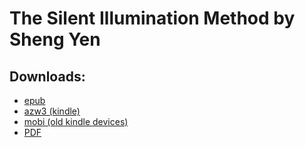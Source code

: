 # The Silent Illumination Method by Sheng Yen

## Downloads:

- [epub](https://github.com/atrahhdis/donothing/raw/master/various/silent%20illumination/ebooks/The%20Silent%20Illumination%20Method%20-%20Sheng%20Yen.epub)
- [azw3 (kindle)](https://github.com/atrahhdis/donothing/raw/master/various/silent%20illumination/ebooks/The%20Silent%20Illumination%20Method%20-%20Sheng%20Yen.azw3)
- [mobi (old kindle devices)](https://github.com/atrahhdis/donothing/raw/master/various/silent%20illumination/ebooks/The%20Silent%20Illumination%20Method%20-%20Sheng%20Yen.mobi)
- [PDF](https://github.com/atrahhdis/donothing/raw/master/various/silent%20illumination/ebooks/The%20Silent%20Illumination%20Method%20-%20Sheng%20Yen.pdf)
